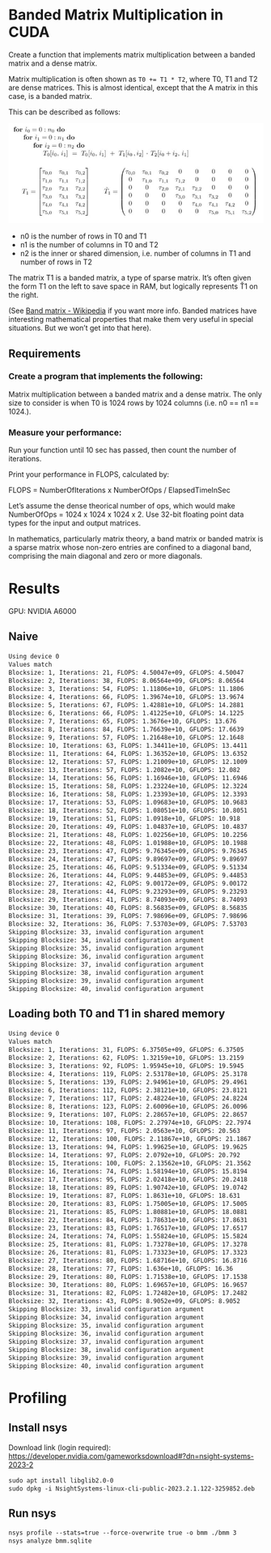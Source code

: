 # Banded Matrix Multiplication in CUDA
Create a function that implements matrix multiplication between a banded matrix and a dense matrix.

Matrix multiplication is often shown as `T0 += T1 * T2`, where T0, T1 and T2 are dense matrices. This is almost identical, except that the A matrix in this case, is a banded matrix.

This can be described as follows:

![banded_matmul](img/banded_matmul.png)

* n0 is the number of rows in T0 and T1
* n1 is the number of columns in T0 and T2
* n2 is the inner or shared dimension, i.e. number of columns in T1 and number of rows in T2

The matrix T1 is a banded matrix, a type of sparse matrix. It’s often given the form T1 on the left to save space in RAM, but logically represents Ť1 on the right.

(See [Band matrix - Wikipedia]() if you want more info. Banded matrices have interesting mathematical properties that make them very useful in special situations. But we won’t get into that here).

## Requirements

### Create a program that implements the following:

Matrix multiplication between a banded matrix and a dense matrix. The only size to consider is when T0 is 1024 rows by 1024 columns (i.e. n0 == n1 == 1024.).

### Measure your performance:

Run your function until 10 sec has passed, then count the number of iterations.

Print your performance in FLOPS, calculated by:

FLOPS = NumberOfIterations x NumberOfOps / ElapsedTimeInSec

Let’s assume the dense theorical number of ops, which would make NumberOfOps = 1024 x 1024 x 1024 x 2.
Use 32-bit floating point data types for the input and output matrices.

In mathematics, particularly matrix theory, a band matrix or banded matrix is a sparse matrix whose non-zero entries are confined to a diagonal band, comprising the main diagonal and zero or more diagonals.

# Results

GPU: NVIDIA A6000

## Naive

```shell
Using device 0
Values match
Blocksize: 1, Iterations: 21, FLOPS: 4.50047e+09, GFLOPS: 4.50047
Blocksize: 2, Iterations: 38, FLOPS: 8.06564e+09, GFLOPS: 8.06564
Blocksize: 3, Iterations: 54, FLOPS: 1.11806e+10, GFLOPS: 11.1806
Blocksize: 4, Iterations: 66, FLOPS: 1.39674e+10, GFLOPS: 13.9674
Blocksize: 5, Iterations: 67, FLOPS: 1.42881e+10, GFLOPS: 14.2881
Blocksize: 6, Iterations: 66, FLOPS: 1.41225e+10, GFLOPS: 14.1225
Blocksize: 7, Iterations: 65, FLOPS: 1.3676e+10, GFLOPS: 13.676
Blocksize: 8, Iterations: 84, FLOPS: 1.76639e+10, GFLOPS: 17.6639
Blocksize: 9, Iterations: 57, FLOPS: 1.21648e+10, GFLOPS: 12.1648
Blocksize: 10, Iterations: 63, FLOPS: 1.34411e+10, GFLOPS: 13.4411
Blocksize: 11, Iterations: 64, FLOPS: 1.36352e+10, GFLOPS: 13.6352
Blocksize: 12, Iterations: 57, FLOPS: 1.21009e+10, GFLOPS: 12.1009
Blocksize: 13, Iterations: 57, FLOPS: 1.2082e+10, GFLOPS: 12.082
Blocksize: 14, Iterations: 56, FLOPS: 1.16946e+10, GFLOPS: 11.6946
Blocksize: 15, Iterations: 58, FLOPS: 1.23224e+10, GFLOPS: 12.3224
Blocksize: 16, Iterations: 58, FLOPS: 1.23393e+10, GFLOPS: 12.3393
Blocksize: 17, Iterations: 53, FLOPS: 1.09683e+10, GFLOPS: 10.9683
Blocksize: 18, Iterations: 52, FLOPS: 1.08051e+10, GFLOPS: 10.8051
Blocksize: 19, Iterations: 51, FLOPS: 1.0918e+10, GFLOPS: 10.918
Blocksize: 20, Iterations: 49, FLOPS: 1.04837e+10, GFLOPS: 10.4837
Blocksize: 21, Iterations: 48, FLOPS: 1.02256e+10, GFLOPS: 10.2256
Blocksize: 22, Iterations: 48, FLOPS: 1.01988e+10, GFLOPS: 10.1988
Blocksize: 23, Iterations: 47, FLOPS: 9.76345e+09, GFLOPS: 9.76345
Blocksize: 24, Iterations: 47, FLOPS: 9.89697e+09, GFLOPS: 9.89697
Blocksize: 25, Iterations: 46, FLOPS: 9.51334e+09, GFLOPS: 9.51334
Blocksize: 26, Iterations: 44, FLOPS: 9.44853e+09, GFLOPS: 9.44853
Blocksize: 27, Iterations: 42, FLOPS: 9.00172e+09, GFLOPS: 9.00172
Blocksize: 28, Iterations: 44, FLOPS: 9.23293e+09, GFLOPS: 9.23293
Blocksize: 29, Iterations: 41, FLOPS: 8.74093e+09, GFLOPS: 8.74093
Blocksize: 30, Iterations: 40, FLOPS: 8.56835e+09, GFLOPS: 8.56835
Blocksize: 31, Iterations: 39, FLOPS: 7.98696e+09, GFLOPS: 7.98696
Blocksize: 32, Iterations: 36, FLOPS: 7.53703e+09, GFLOPS: 7.53703
Skipping Blocksize: 33, invalid configuration argument
Skipping Blocksize: 34, invalid configuration argument
Skipping Blocksize: 35, invalid configuration argument
Skipping Blocksize: 36, invalid configuration argument
Skipping Blocksize: 37, invalid configuration argument
Skipping Blocksize: 38, invalid configuration argument
Skipping Blocksize: 39, invalid configuration argument
Skipping Blocksize: 40, invalid configuration argument
```

## Loading both T0 and T1 in shared memory

```shell
Using device 0
Values match
Blocksize: 1, Iterations: 31, FLOPS: 6.37505e+09, GFLOPS: 6.37505
Blocksize: 2, Iterations: 62, FLOPS: 1.32159e+10, GFLOPS: 13.2159
Blocksize: 3, Iterations: 92, FLOPS: 1.95945e+10, GFLOPS: 19.5945
Blocksize: 4, Iterations: 119, FLOPS: 2.53178e+10, GFLOPS: 25.3178
Blocksize: 5, Iterations: 139, FLOPS: 2.94961e+10, GFLOPS: 29.4961
Blocksize: 6, Iterations: 112, FLOPS: 2.38121e+10, GFLOPS: 23.8121
Blocksize: 7, Iterations: 117, FLOPS: 2.48224e+10, GFLOPS: 24.8224
Blocksize: 8, Iterations: 123, FLOPS: 2.60096e+10, GFLOPS: 26.0096
Blocksize: 9, Iterations: 107, FLOPS: 2.28657e+10, GFLOPS: 22.8657
Blocksize: 10, Iterations: 108, FLOPS: 2.27974e+10, GFLOPS: 22.7974
Blocksize: 11, Iterations: 97, FLOPS: 2.0563e+10, GFLOPS: 20.563
Blocksize: 12, Iterations: 100, FLOPS: 2.11867e+10, GFLOPS: 21.1867
Blocksize: 13, Iterations: 94, FLOPS: 1.99625e+10, GFLOPS: 19.9625
Blocksize: 14, Iterations: 97, FLOPS: 2.0792e+10, GFLOPS: 20.792
Blocksize: 15, Iterations: 100, FLOPS: 2.13562e+10, GFLOPS: 21.3562
Blocksize: 16, Iterations: 74, FLOPS: 1.58194e+10, GFLOPS: 15.8194
Blocksize: 17, Iterations: 95, FLOPS: 2.02418e+10, GFLOPS: 20.2418
Blocksize: 18, Iterations: 89, FLOPS: 1.90742e+10, GFLOPS: 19.0742
Blocksize: 19, Iterations: 87, FLOPS: 1.8631e+10, GFLOPS: 18.631
Blocksize: 20, Iterations: 83, FLOPS: 1.75005e+10, GFLOPS: 17.5005
Blocksize: 21, Iterations: 85, FLOPS: 1.80881e+10, GFLOPS: 18.0881
Blocksize: 22, Iterations: 84, FLOPS: 1.78631e+10, GFLOPS: 17.8631
Blocksize: 23, Iterations: 83, FLOPS: 1.76517e+10, GFLOPS: 17.6517
Blocksize: 24, Iterations: 74, FLOPS: 1.55824e+10, GFLOPS: 15.5824
Blocksize: 25, Iterations: 81, FLOPS: 1.73278e+10, GFLOPS: 17.3278
Blocksize: 26, Iterations: 81, FLOPS: 1.73323e+10, GFLOPS: 17.3323
Blocksize: 27, Iterations: 80, FLOPS: 1.68716e+10, GFLOPS: 16.8716
Blocksize: 28, Iterations: 77, FLOPS: 1.636e+10, GFLOPS: 16.36
Blocksize: 29, Iterations: 80, FLOPS: 1.71538e+10, GFLOPS: 17.1538
Blocksize: 30, Iterations: 80, FLOPS: 1.69657e+10, GFLOPS: 16.9657
Blocksize: 31, Iterations: 82, FLOPS: 1.72482e+10, GFLOPS: 17.2482
Blocksize: 32, Iterations: 43, FLOPS: 8.9052e+09, GFLOPS: 8.9052
Skipping Blocksize: 33, invalid configuration argument
Skipping Blocksize: 34, invalid configuration argument
Skipping Blocksize: 35, invalid configuration argument
Skipping Blocksize: 36, invalid configuration argument
Skipping Blocksize: 37, invalid configuration argument
Skipping Blocksize: 38, invalid configuration argument
Skipping Blocksize: 39, invalid configuration argument
Skipping Blocksize: 40, invalid configuration argument
```


# Profiling

## Install nsys
Download link (login required): https://developer.nvidia.com/gameworksdownload#?dn=nsight-systems-2023-2

```shell
sudo apt install libglib2.0-0
sudo dpkg -i NsightSystems-linux-cli-public-2023.2.1.122-3259852.deb
```

## Run nsys

```shell
nsys profile --stats=true --force-overwrite true -o bmm ./bmm 3
nsys analyze bmm.sqlite
```